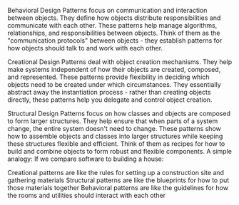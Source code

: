 Behavioral Design Patterns focus on communication and interaction between objects. They define how objects distribute responsibilities and communicate with each other. These patterns help manage algorithms, relationships, and responsibilities between objects. Think of them as the "communication protocols" between objects - they establish patterns for how objects should talk to and work with each other.

Creational Design Patterns deal with object creation mechanisms. They help make systems independent of how their objects are created, composed, and represented. These patterns provide flexibility in deciding which objects need to be created under which circumstances. They essentially abstract away the instantiation process - rather than creating objects directly, these patterns help you delegate and control object creation.

Structural Design Patterns focus on how classes and objects are composed to form larger structures. They help ensure that when parts of a system change, the entire system doesn't need to change. These patterns show how to assemble objects and classes into larger structures while keeping these structures flexible and efficient. Think of them as recipes for how to build and combine objects to form robust and flexible components.
A simple analogy: If we compare software to building a house:

Creational patterns are like the rules for setting up a construction site and gathering materials
Structural patterns are like the blueprints for how to put those materials together
Behavioral patterns are like the guidelines for how the rooms and utilities should interact with each other
